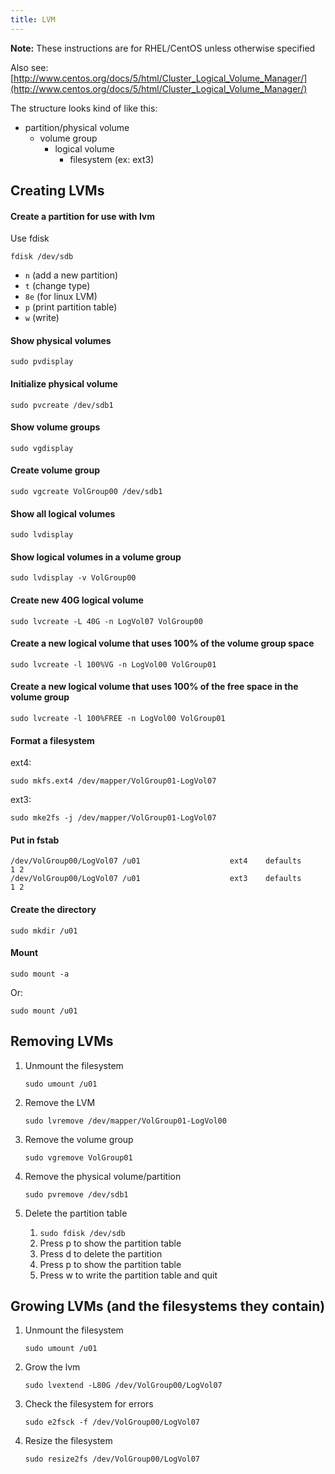 ```yaml
---
title: LVM
---
```


**Note:** These instructions are for RHEL/CentOS unless otherwise specified

Also see: [http://www.centos.org/docs/5/html/Cluster_Logical_Volume_Manager/](http://www.centos.org/docs/5/html/Cluster_Logical_Volume_Manager/)

The structure looks kind of like this:

- partition/physical volume
  - volume group
    - logical volume
      - filesystem (ex: ext3)

## Creating LVMs

#### Create a partition for use with lvm

Use fdisk

```
fdisk /dev/sdb
```

- `n` (add a new partition)
- `t` (change type)
- `8e` (for linux LVM)
- `p` (print partition table)
- `w` (write)

#### Show physical volumes

```
sudo pvdisplay
```

#### Initialize physical volume

```
sudo pvcreate /dev/sdb1
```

#### Show volume groups

```
sudo vgdisplay
```

#### Create volume group

```
sudo vgcreate VolGroup00 /dev/sdb1
```

#### Show all logical volumes

```
sudo lvdisplay
```

#### Show logical volumes in a volume group

```
sudo lvdisplay -v VolGroup00
```

#### Create new 40G logical volume

```
sudo lvcreate -L 40G -n LogVol07 VolGroup00
```

#### Create a new logical volume that uses 100% of the volume group space

```
sudo lvcreate -l 100%VG -n LogVol00 VolGroup01
```

#### Create a new logical volume that uses 100% of the free space in the volume group

```
sudo lvcreate -l 100%FREE -n LogVol00 VolGroup01
```

#### Format a filesystem

ext4:

```
sudo mkfs.ext4 /dev/mapper/VolGroup01-LogVol07
```

ext3:

```
sudo mke2fs -j /dev/mapper/VolGroup01-LogVol07
```

#### Put in fstab

```
/dev/VolGroup00/LogVol07 /u01                    ext4    defaults        1 2
/dev/VolGroup00/LogVol07 /u01                    ext3    defaults        1 2
```

#### Create the directory

```
sudo mkdir /u01
```

#### Mount

```
sudo mount -a
```

Or:

```
sudo mount /u01
```

## Removing LVMs

1. Unmount the filesystem

   ```
   sudo umount /u01
   ```

1. Remove the LVM

   ```
   sudo lvremove /dev/mapper/VolGroup01-LogVol00
   ```

1. Remove the volume group

   ```
   sudo vgremove VolGroup01
   ```

1. Remove the physical volume/partition

   ```
   sudo pvremove /dev/sdb1
   ```

1. Delete the partition table
   1. `sudo fdisk /dev/sdb`
   1. Press p to show the partition table
   1. Press d to delete the partition
   1. Press p to show the partition table
   1. Press w to write the partition table and quit

## Growing LVMs (and the filesystems they contain)

1. Unmount the filesystem

   ```
   sudo umount /u01
   ```

1. Grow the lvm

   ```
   sudo lvextend -L80G /dev/VolGroup00/LogVol07
   ```

1. Check the filesystem for errors

   ```
   sudo e2fsck -f /dev/VolGroup00/LogVol07
   ```

1. Resize the filesystem
   ```
   sudo resize2fs /dev/VolGroup00/LogVol07
   ```
